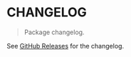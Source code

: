 # CHANGELOG

> Package changelog.

See [GitHub Releases](https://github.com/stdlib-js/stats-base-dists-hypergeometric-logpmf/releases) for the changelog.